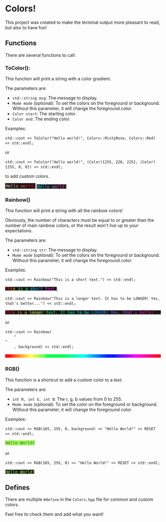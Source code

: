 <h1> Colors! </h1>

This project was created to make the terminal output more pleasant to read, but also to have fun!

<h2>Functions</h2>

There are several functions to call:

<h3>ToColor():</h3>

This function will print a string with a color gradient.

The parameters are:

- `std::string msg`: The message to display.
- `Mode mode` (optional): To set the colors on the foreground or background. Without this parameter, it will change the foreground color.
- `Color start`: The starting color.
- `Color end`: The ending color.

Examples:

	std::cout << ToColor("Hello world!", Colors::MistyRose, Colors::Red) << std::endl;

or

	std::cout << ToColor("Hello world!", (Color){255, 228, 225}, (Color){255, 0, 0}) << std::endl;

to add custom colors.

<img src=https://github.com/Keftark/saves/blob/main/Colors/ToColor1.png width=98>

<img src=https://github.com/Keftark/saves/blob/main/Colors/ToColor2.png width=96>

<h3>Rainbow()</h3>

This function will print a string with all the rainbow colors!

Obviously, the number of characters must be equal to or greater than the number of main rainbow colors, or the result won't live up to your expectations.

The parameters are:

- `std::string str`: The message to display.
- `Mode mode` (optional): To set the colors on the foreground or background. Without this parameter, it will change the foreground color.

Examples:

	std::cout << Rainbow("This is a short text.") << std::endl;

<img src=https://github.com/Keftark/saves/blob/main/Colors/RainbowShort.png width=167>,

	std::cout << Rainbow("This is a longer text. It has to be LONGER! Yes, that's better...") << std::endl;

<img src=https://github.com/Keftark/saves/blob/main/Colors/RainbowLong.png width=519>

or

	std::cout << Rainbow(
		"                                                                                        "
		, background) << std::endl;

<img src=https://github.com/Keftark/saves/blob/main/Colors/RainbowBackground.png width=741>

<h3>RGB()</h3>

This function is a shortcut to add a custom color to a text.

The parameters are:

- `int R, int G, int B`: The r, g, b values from 0 to 255.
- `Mode mode` (optional): To set the color on the foreground or background. Without this parameter, it will change the foreground color.

Examples:

	std::cout << RGB(165, 255, 0, background) << "Hello World!" << RESET << std::endl;

<img src=https://github.com/Keftark/saves/blob/main/Colors/RGBBackground.png width=96>

or

	std::cout << RGB(165, 255, 0) << "Hello World!" << RESET << std::endl;

<img src=https://github.com/Keftark/saves/blob/main/Colors/RGBForeground.png width=94>


<h2>Defines</h2>

There are multiple `#define` in the `Colors.hpp` file for common and custom colors.

Feel free to check them and add what you want!